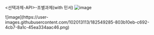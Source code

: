 

<선택과제-API>-조별과제(with 민서)
 ![image](https://user-images.githubusercontent.com/102013113/182549197-40d10334-72bb-4757-a6f6-d71f06ce774b.png)


<DETAIL VIEW>
![image](https://user-images.githubusercontent.com/102013113/182549285-803b10eb-c692-4cb7-8a1c-45ea334aac46.png)
